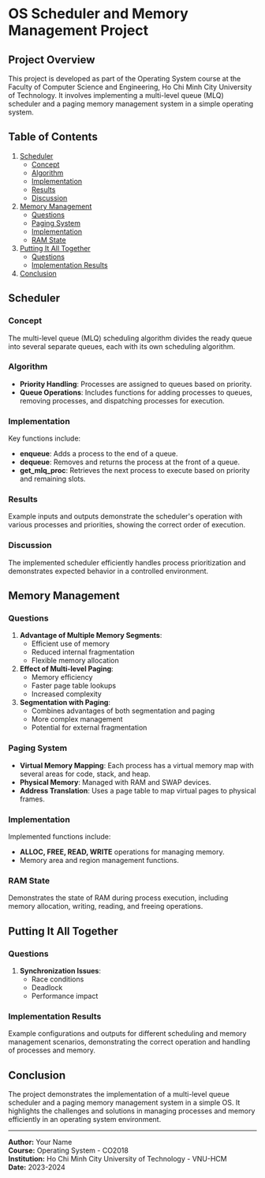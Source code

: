 # OS Scheduler and Memory Management Project

## Project Overview

This project is developed as part of the Operating System course at the Faculty of Computer Science and Engineering, Ho Chi Minh City University of Technology. It involves implementing a multi-level queue (MLQ) scheduler and a paging memory management system in a simple operating system.

## Table of Contents

1. [Scheduler](#scheduler)
    - [Concept](#concept)
    - [Algorithm](#algorithm)
    - [Implementation](#implementation)
    - [Results](#results)
    - [Discussion](#discussion)
2. [Memory Management](#memory-management)
    - [Questions](#questions)
    - [Paging System](#paging-system)
    - [Implementation](#implementation)
    - [RAM State](#ram-state)
3. [Putting It All Together](#putting-it-all-together)
    - [Questions](#questions-1)
    - [Implementation Results](#implementation-results)
4. [Conclusion](#conclusion)

## Scheduler

### Concept

The multi-level queue (MLQ) scheduling algorithm divides the ready queue into several separate queues, each with its own scheduling algorithm.

### Algorithm

- **Priority Handling**: Processes are assigned to queues based on priority.
- **Queue Operations**: Includes functions for adding processes to queues, removing processes, and dispatching processes for execution.

### Implementation

Key functions include:
- **enqueue**: Adds a process to the end of a queue.
- **dequeue**: Removes and returns the process at the front of a queue.
- **get_mlq_proc**: Retrieves the next process to execute based on priority and remaining slots.

### Results

Example inputs and outputs demonstrate the scheduler's operation with various processes and priorities, showing the correct order of execution.

### Discussion

The implemented scheduler efficiently handles process prioritization and demonstrates expected behavior in a controlled environment.

## Memory Management

### Questions

1. **Advantage of Multiple Memory Segments**:
   - Efficient use of memory
   - Reduced internal fragmentation
   - Flexible memory allocation
2. **Effect of Multi-level Paging**:
   - Memory efficiency
   - Faster page table lookups
   - Increased complexity
3. **Segmentation with Paging**:
   - Combines advantages of both segmentation and paging
   - More complex management
   - Potential for external fragmentation

### Paging System

- **Virtual Memory Mapping**: Each process has a virtual memory map with several areas for code, stack, and heap.
- **Physical Memory**: Managed with RAM and SWAP devices.
- **Address Translation**: Uses a page table to map virtual pages to physical frames.

### Implementation

Implemented functions include:
- **ALLOC, FREE, READ, WRITE** operations for managing memory.
- Memory area and region management functions.

### RAM State

Demonstrates the state of RAM during process execution, including memory allocation, writing, reading, and freeing operations.

## Putting It All Together

### Questions

1. **Synchronization Issues**:
   - Race conditions
   - Deadlock
   - Performance impact

### Implementation Results

Example configurations and outputs for different scheduling and memory management scenarios, demonstrating the correct operation and handling of processes and memory.

## Conclusion

The project demonstrates the implementation of a multi-level queue scheduler and a paging memory management system in a simple OS. It highlights the challenges and solutions in managing processes and memory efficiently in an operating system environment.

---

**Author:** Your Name  
**Course:** Operating System - CO2018  
**Institution:** Ho Chi Minh City University of Technology - VNU-HCM  
**Date:** 2023-2024
